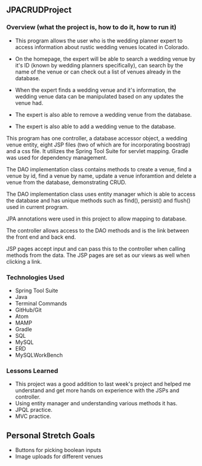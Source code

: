 ## JPACRUDProject

### Overview (what the project is, how to do it, how to run it)
- This program allows the user who is the wedding planner expert to access information about rustic wedding venues located in Colorado.

- On the homepage, the expert will be able to search a wedding venue by it's ID (known by wedding planners specifically), can search by the name of the venue or can check out a list of venues already in the database. 

- When the expert finds a wedding venue and it's information, the wedding venue data can be manipulated based on any updates the venue had.

- The expert is also able to remove a wedding venue from the database.

- The expert is also able to add a wedding venue to the database.

This program has one controller, a database accessor object, a wedding venue entity, eight JSP files (two of which are for incorporating boostrap) and a css file. It utilizes the Spring Tool Suite for servlet mapping. Gradle was used for dependency management.

The DAO implementation class contains methods to create a venue, find a venue by id, find a venue by name, update a venue inforamtion and delete a venue from the database, demonstrating CRUD.

The DAO implementation class uses entity manager which is able to access the database and has unique methods such as find(), persist() and flush() used in current program.

JPA annotations were used in this project to allow mapping to database.

The controller allows access to the DAO methods and is the link between the front end and back end. 

JSP pages accept input and can pass this to the controller when calling methods from the data. The JSP pages are set as our views as well when clicking a link.


### Technologies Used
- Spring Tool Suite
- Java
- Terminal Commands
- GitHub/Git
- Atom
- MAMP
- Gradle
- SQL
- MySQL
- ERD
- MySQLWorkBench


### Lessons Learned
- This project was a good addition to last week's project and helped me understand and get more hands on experience with the JSPs and controller.
- Using entity manager and understanding various methods it has.
- JPQL practice. 
- MVC practice.


## Personal Stretch Goals
- Buttons for picking boolean inputs
- Image uploads for different venues
